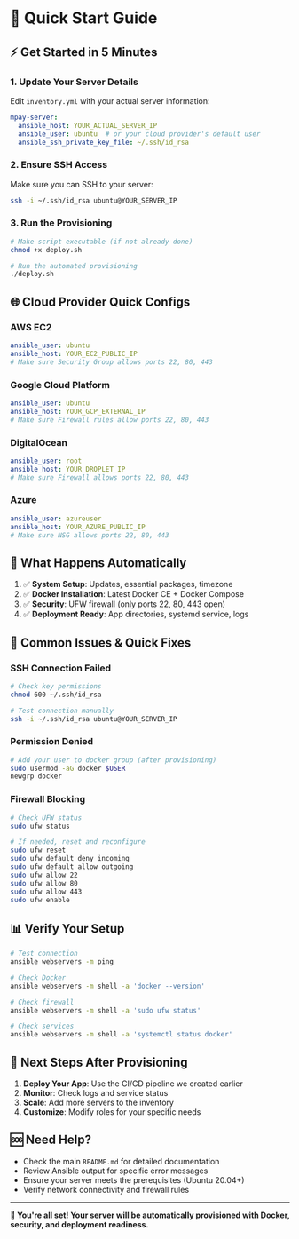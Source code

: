# 🚀 Quick Start Guide

## ⚡ Get Started in 5 Minutes

### 1. **Update Your Server Details**

Edit `inventory.yml` with your actual server information:

```yaml
mpay-server:
  ansible_host: YOUR_ACTUAL_SERVER_IP
  ansible_user: ubuntu  # or your cloud provider's default user
  ansible_ssh_private_key_file: ~/.ssh/id_rsa
```

### 2. **Ensure SSH Access**

Make sure you can SSH to your server:

```bash
ssh -i ~/.ssh/id_rsa ubuntu@YOUR_SERVER_IP
```

### 3. **Run the Provisioning**

```bash
# Make script executable (if not already done)
chmod +x deploy.sh

# Run the automated provisioning
./deploy.sh
```

## 🌐 Cloud Provider Quick Configs

### **AWS EC2**
```yaml
ansible_user: ubuntu
ansible_host: YOUR_EC2_PUBLIC_IP
# Make sure Security Group allows ports 22, 80, 443
```

### **Google Cloud Platform**
```yaml
ansible_user: ubuntu
ansible_host: YOUR_GCP_EXTERNAL_IP
# Make sure Firewall rules allow ports 22, 80, 443
```

### **DigitalOcean**
```yaml
ansible_user: root
ansible_host: YOUR_DROPLET_IP
# Make sure Firewall allows ports 22, 80, 443
```

### **Azure**
```yaml
ansible_user: azureuser
ansible_host: YOUR_AZURE_PUBLIC_IP
# Make sure NSG allows ports 22, 80, 443
```

## 🔧 What Happens Automatically

1. ✅ **System Setup**: Updates, essential packages, timezone
2. ✅ **Docker Installation**: Latest Docker CE + Docker Compose
3. ✅ **Security**: UFW firewall (only ports 22, 80, 443 open)
4. ✅ **Deployment Ready**: App directories, systemd service, logs

## 🚨 Common Issues & Quick Fixes

### **SSH Connection Failed**
```bash
# Check key permissions
chmod 600 ~/.ssh/id_rsa

# Test connection manually
ssh -i ~/.ssh/id_rsa ubuntu@YOUR_SERVER_IP
```

### **Permission Denied**
```bash
# Add your user to docker group (after provisioning)
sudo usermod -aG docker $USER
newgrp docker
```

### **Firewall Blocking**
```bash
# Check UFW status
sudo ufw status

# If needed, reset and reconfigure
sudo ufw reset
sudo ufw default deny incoming
sudo ufw default allow outgoing
sudo ufw allow 22
sudo ufw allow 80
sudo ufw allow 443
sudo ufw enable
```

## 📊 Verify Your Setup

```bash
# Test connection
ansible webservers -m ping

# Check Docker
ansible webservers -m shell -a 'docker --version'

# Check firewall
ansible webservers -m shell -a 'sudo ufw status'

# Check services
ansible webservers -m shell -a 'systemctl status docker'
```

## 🎯 Next Steps After Provisioning

1. **Deploy Your App**: Use the CI/CD pipeline we created earlier
2. **Monitor**: Check logs and service status
3. **Scale**: Add more servers to the inventory
4. **Customize**: Modify roles for your specific needs

## 🆘 Need Help?

- Check the main `README.md` for detailed documentation
- Review Ansible output for specific error messages
- Ensure your server meets the prerequisites (Ubuntu 20.04+)
- Verify network connectivity and firewall rules

---

**🎉 You're all set! Your server will be automatically provisioned with Docker, security, and deployment readiness.** 